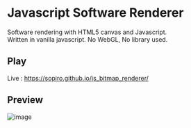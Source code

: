 # Javascript Software Renderer

Software rendering with HTML5 canvas and Javascript.  
Written in vanilla javascript. No WebGL, No library used.

## Play
Live : https://sopiro.github.io/js_bitmap_renderer/

## Preview 
![image](.github/0b3e605.gif)
